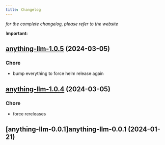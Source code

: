 ```yaml
---
title: Changelog
---
```



*for the complete changelog, please refer to the website*

**Important:**


## [anything-llm-1.0.5](https://github.com/truecharts/charts/compare/anything-llm-1.0.4...anything-llm-1.0.5) (2024-03-05)

### Chore



- bump everything to force helm release again


## [anything-llm-1.0.4](https://github.com/truecharts/charts/compare/anything-llm-1.0.3...anything-llm-1.0.4) (2024-03-05)

### Chore



- force rereleases









## [anything-llm-0.0.1]anything-llm-0.0.1 (2024-01-21)